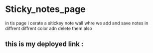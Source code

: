 # Sticky_notes_page

in tis page i cerate a sitickey note wall
whre we add and save notes in diffrent diffrent color adn delete them also 
## this is my deployed link : 
